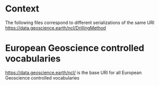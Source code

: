 # Context
The following files correspond to different serializations of the same URI https://data.geoscience.earth/ncl/DrillingMethod 

# European Geoscience controlled vocabularies
https://data.geoscience.earth/ncl/ is the base URI for all European Geoscience controlled vocabularies